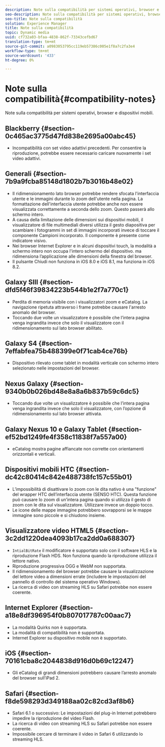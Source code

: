 ```yaml
---
description: Note sulla compatibilità per sistemi operativi, browser e dispositivi mobili.
seo-description: Note sulla compatibilità per sistemi operativi, browser e dispositivi mobili.
seo-title: Note sulla compatibilità
solution: Experience Manager
title: Note sulla compatibilità
topic: Dynamic media
uuid: cf732a03-bfaa-4838-862f-73343cefbd67
translation-type: tm+mt
source-git-commit: a0983053795cc119eb57386c005e1f8a7c2fa3e4
workflow-type: tm+mt
source-wordcount: '433'
ht-degree: 0%

---
```



# Note sulla compatibilità{#compatibility-notes}

<!-- Updated June 1, 2020 from https://wiki.corp.adobe.com/pages/viewpage.action?spaceKey=scene7qa&title=s7Viewers%2C+S7SDK%2C+S7OnDemand+Release+Notes - Contact is Sasha -->

Note sulla compatibilità per sistemi operativi, browser e dispositivi mobili.

## Blackberry {#section-0c465ac3775d47fd838e2695a00abc45}

* Incompatibilità con set video adattivi precedenti. Per consentire la riproduzione, potrebbe essere necessario caricare nuovamente i set video adattivi.

## Generali {#section-7b9a9fcba85148d1802b7b3016b48e02}

* Il ridimensionamento lato browser potrebbe rendere sfocata l&#39;interfaccia utente e le immagini durante lo zoom dell&#39;utente nella pagina. La formattazione dell&#39;interfaccia utente potrebbe anche non essere visualizzata correttamente a seconda dello zoom. Questo passerà allo schermo intero.
* A causa della limitazione delle dimensioni sui dispositivi mobili, il visualizzatore di file multimediali diversi utilizza il gesto diapositiva per scambiare i fotogrammi in set di immagini incorporati invece di toccare il componente Campioni incorporato. Il componente è presente come indicatore visivo.
* Nei browser Internet Explorer e in alcuni dispositivi touch, la modalità a schermo intero non occupa l&#39;intero schermo del dispositivo. ma ridimensiona l’applicazione alle dimensioni della finestra del browser.
* Il pulsante Chiudi non funziona in iOS 8.0 e iOS 8.1, ma funziona in iOS 8.2.

## Galaxy SIII {#section-dfd5f46f39834223b544b1e2f7a770c1}

* Perdita di memoria visibile con i visualizzatori zoom e eCatalog. La navigazione ripetuta attraverso i frame potrebbe causare l&#39;arresto anomalo del browser.
* Toccando due volte un visualizzatore è possibile che l’intera pagina venga ingrandita invece che solo il visualizzatore con il ridimensionamento sul lato browser abilitato.

## Galaxy S4 {#section-7effabfea75b488399e0f71cab4ce76b}

* Dispositivo rilevato come tablet in modalità verticale con schermo intero selezionato nelle impostazioni del browser.

## Nexus Galaxy {#section-9340b0b026bd48e8a8a6b837b59c6dc5}

* Toccando due volte un visualizzatore è possibile che l’intera pagina venga ingrandita invece che solo il visualizzatore, con l’opzione di ridimensionamento sul lato browser attivata.

## Galaxy Nexus 10 e Galaxy Tablet {#section-ef52bd1249fe4f358c11838f7a557a00}

* eCatalog mostra pagine affiancate non corrette con orientamenti orizzontali e verticali.

## Dispositivi mobili HTC {#section-dc42c80414c842e488738fc157c55b01}

* L’impossibilità di disattivare lo zoom con le dita nativo è una &quot;funzione&quot; del wrapper HTC dell’interfaccia utente (SENSO HTC). Questa funzione può causare lo zoom di un’intera pagina quando si utilizza il gesto di zoom con le dita sul visualizzatore. Utilizzare invece un doppio tocco.
* Le icone delle mappe immagine potrebbero sovrapporsi se le mappe immagine sono piccole e si chiudono insieme.

## Visualizzatore video HTML5 {#section-3c2dd1220dea4093b17ca2dd0a688307}

* `IntialBitRate` il modificatore è supportato solo con il software HLS e la riproduzione Flash HDS. Non funziona quando la riproduzione utilizza il lettore nativo.
* Riproduzione progressiva OGG e WebM non supportata.
* Il ridimensionamento del browser potrebbe causare la visualizzazione del lettore video a dimensioni errate (includere le impostazioni del pannello di controllo del sistema operativo Windows).
* La ricerca di video con streaming HLS su Safari potrebbe non essere coerente.

## Internet Explorer {#section-a18e8df396954f0b807017787c00aac7}

* La modalità Quirks non è supportata.
* La modalità di compatibilità non è supportata.
* Internet Explorer su dispositivo mobile non è supportato.

## iOS {#section-70161cba8c2044838d916d0b69c12247}

* Gli eCatalog di grandi dimensioni potrebbero causare l’arresto anomalo del browser sull’iPad 2.

## Safari {#section-f8de598293d349188aa02c82cd3af8b6}

* Safari 6.1 o successivo: Le impostazioni del plug-in Internet potrebbero impedire la riproduzione del video Flash.
* La ricerca di video con streaming HLS su Safari potrebbe non essere coerente.
* Impossibile cercare di terminare il video in Safari 6 utilizzando lo streaming HLS.


